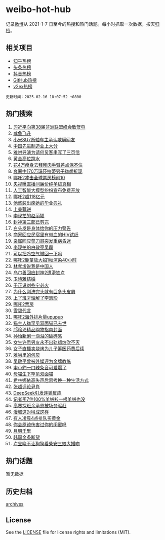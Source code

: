 # weibo-hot-hub

记录[微博](https://www.weibo.com)从 2021-1-7 日至今的热搜和热门话题。每小时抓取一次数据，按天[归档](archives)。

## 相关项目

- [知乎热榜](https://github.com/lonnyzhang423/zhihu-hot-hub)
- [头条热榜](https://github.com/lonnyzhang423/toutiao-hot-hub)
- [抖音热榜](https://github.com/lonnyzhang423/douyin-hot-hub)
- [GitHub热榜](https://github.com/lonnyzhang423/github-hot-hub)
- [v2ex热榜](https://github.com/lonnyzhang423/v2ex-hot-hub)


`更新时间：2025-02-16 18:07:52 +0800`

## 热门搜索

1. [习近平向第38届非洲联盟峰会致贺电](https://m.weibo.cn/search?containerid=100103type%3D1%26t%3D10%26q%3D%23%E4%B9%A0%E8%BF%91%E5%B9%B3%E5%90%91%E7%AC%AC38%E5%B1%8A%E9%9D%9E%E6%B4%B2%E8%81%94%E7%9B%9F%E5%B3%B0%E4%BC%9A%E8%87%B4%E8%B4%BA%E7%94%B5%23&stream_entry_id=51&isnewpage=1&extparam=seat%3D1%26cate%3D10103%26pos%3D0%26filter_type%3Drealtimehot%26stream_entry_id%3D51%26c_type%3D51%26q%3D%2523%25E4%25B9%25A0%25E8%25BF%2591%25E5%25B9%25B3%25E5%2590%2591%25E7%25AC%25AC38%25E5%25B1%258A%25E9%259D%259E%25E6%25B4%25B2%25E8%2581%2594%25E7%259B%259F%25E5%25B3%25B0%25E4%25BC%259A%25E8%2587%25B4%25E8%25B4%25BA%25E7%2594%25B5%2523%26dgr%3D0%26display_time%3D1739700471%26pre_seqid%3D1739700471269083722149)
1. [咸鱼飞升](https://m.weibo.cn/search?containerid=100103type%3D1%26t%3D10%26q%3D%E5%92%B8%E9%B1%BC%E9%A3%9E%E5%8D%87&stream_entry_id=31&isnewpage=1&extparam=seat%3D1%26lcate%3D5001%26band_rank%3D1%26filter_type%3Drealtimehot%26c_type%3D31%26dgr%3D0%26cate%3D5001%26flag%3D2%26stream_entry_id%3D31%26q%3D%25E5%2592%25B8%25E9%25B1%25BC%25E9%25A3%259E%25E5%258D%2587%26pos%3D0%26realpos%3D1%26display_time%3D1739700471%26pre_seqid%3D1739700471269083722149)
1. [小米SU7断轴车主承认欺瞒网友](https://m.weibo.cn/search?containerid=100103type%3D1%26t%3D10%26q%3D%23%E5%B0%8F%E7%B1%B3SU7%E6%96%AD%E8%BD%B4%E8%BD%A6%E4%B8%BB%E6%89%BF%E8%AE%A4%E6%AC%BA%E7%9E%92%E7%BD%91%E5%8F%8B%23&stream_entry_id=31&isnewpage=1&extparam=seat%3D1%26lcate%3D5001%26band_rank%3D2%26filter_type%3Drealtimehot%26c_type%3D31%26dgr%3D0%26cate%3D5001%26flag%3D1%26stream_entry_id%3D31%26q%3D%2523%25E5%25B0%258F%25E7%25B1%25B3SU7%25E6%2596%25AD%25E8%25BD%25B4%25E8%25BD%25A6%25E4%25B8%25BB%25E6%2589%25BF%25E8%25AE%25A4%25E6%25AC%25BA%25E7%259E%2592%25E7%25BD%2591%25E5%258F%258B%2523%26pos%3D1%26realpos%3D2%26display_time%3D1739700471%26pre_seqid%3D1739700471269083722149)
1. [中国先进制造业上大分](https://m.weibo.cn/search?containerid=100103type%3D1%26t%3D10%26q%3D%23%E4%B8%AD%E5%9B%BD%E5%85%88%E8%BF%9B%E5%88%B6%E9%80%A0%E4%B8%9A%E4%B8%8A%E5%A4%A7%E5%88%86%23&stream_entry_id=31&isnewpage=1&extparam=seat%3D1%26lcate%3D5001%26band_rank%3D3%26filter_type%3Drealtimehot%26c_type%3D31%26dgr%3D0%26cate%3D5001%26flag%3D0%26stream_entry_id%3D31%26q%3D%2523%25E4%25B8%25AD%25E5%259B%25BD%25E5%2585%2588%25E8%25BF%259B%25E5%2588%25B6%25E9%2580%25A0%25E4%25B8%259A%25E4%25B8%258A%25E5%25A4%25A7%25E5%2588%2586%2523%26pos%3D2%26realpos%3D3%26display_time%3D1739700471%26pre_seqid%3D1739700471269083722149)
1. [难哄导演为请何炅客串写了三页信](https://m.weibo.cn/search?containerid=100103type%3D1%26t%3D10%26q%3D%23%E9%9A%BE%E5%93%84%E5%AF%BC%E6%BC%94%E4%B8%BA%E8%AF%B7%E4%BD%95%E7%82%85%E5%AE%A2%E4%B8%B2%E5%86%99%E4%BA%86%E4%B8%89%E9%A1%B5%E4%BF%A1%23&stream_entry_id=31&isnewpage=1&extparam=seat%3D1%26lcate%3D5001%26band_rank%3D4%26filter_type%3Drealtimehot%26c_type%3D31%26dgr%3D0%26cate%3D5001%26flag%3D1%26stream_entry_id%3D31%26q%3D%2523%25E9%259A%25BE%25E5%2593%2584%25E5%25AF%25BC%25E6%25BC%2594%25E4%25B8%25BA%25E8%25AF%25B7%25E4%25BD%2595%25E7%2582%2585%25E5%25AE%25A2%25E4%25B8%25B2%25E5%2586%2599%25E4%25BA%2586%25E4%25B8%2589%25E9%25A1%25B5%25E4%25BF%25A1%2523%26pos%3D3%26realpos%3D4%26display_time%3D1739700471%26pre_seqid%3D1739700471269083722149)
1. [黄金高位跳水](https://m.weibo.cn/search?containerid=100103type%3D1%26t%3D10%26q%3D%23%E9%BB%84%E9%87%91%E9%AB%98%E4%BD%8D%E8%B7%B3%E6%B0%B4%23&stream_entry_id=31&isnewpage=1&extparam=seat%3D1%26lcate%3D5001%26band_rank%3D5%26filter_type%3Drealtimehot%26c_type%3D31%26dgr%3D0%26cate%3D5001%26flag%3D1%26stream_entry_id%3D31%26q%3D%2523%25E9%25BB%2584%25E9%2587%2591%25E9%25AB%2598%25E4%25BD%258D%25E8%25B7%25B3%25E6%25B0%25B4%2523%26pos%3D4%26realpos%3D5%26display_time%3D1739700471%26pre_seqid%3D1739700471269083722149)
1. [花4万瘦身去拜拜肉手臂差点保不住](https://m.weibo.cn/search?containerid=100103type%3D1%26t%3D10%26q%3D%23%E8%8A%B14%E4%B8%87%E7%98%A6%E8%BA%AB%E5%8E%BB%E6%8B%9C%E6%8B%9C%E8%82%89%E6%89%8B%E8%87%82%E5%B7%AE%E7%82%B9%E4%BF%9D%E4%B8%8D%E4%BD%8F%23&stream_entry_id=31&isnewpage=1&extparam=seat%3D1%26lcate%3D5001%26band_rank%3D6%26filter_type%3Drealtimehot%26c_type%3D31%26dgr%3D0%26cate%3D5001%26flag%3D1%26stream_entry_id%3D31%26q%3D%2523%25E8%258A%25B14%25E4%25B8%2587%25E7%2598%25A6%25E8%25BA%25AB%25E5%258E%25BB%25E6%258B%259C%25E6%258B%259C%25E8%2582%2589%25E6%2589%258B%25E8%2587%2582%25E5%25B7%25AE%25E7%2582%25B9%25E4%25BF%259D%25E4%25B8%258D%25E4%25BD%258F%2523%26pos%3D5%26realpos%3D6%26display_time%3D1739700471%26pre_seqid%3D1739700471269083722149)
1. [套圈中170万玛莎拉蒂男子称想折现](https://m.weibo.cn/search?containerid=100103type%3D1%26t%3D10%26q%3D%23%E5%A5%97%E5%9C%88%E4%B8%AD170%E4%B8%87%E7%8E%9B%E8%8E%8E%E6%8B%89%E8%92%82%E7%94%B7%E5%AD%90%E7%A7%B0%E6%83%B3%E6%8A%98%E7%8E%B0%23&stream_entry_id=31&isnewpage=1&extparam=seat%3D1%26lcate%3D5001%26band_rank%3D7%26filter_type%3Drealtimehot%26c_type%3D31%26dgr%3D0%26cate%3D5001%26flag%3D2%26stream_entry_id%3D31%26q%3D%2523%25E5%25A5%2597%25E5%259C%2588%25E4%25B8%25AD170%25E4%25B8%2587%25E7%258E%259B%25E8%258E%258E%25E6%258B%2589%25E8%2592%2582%25E7%2594%25B7%25E5%25AD%2590%25E7%25A7%25B0%25E6%2583%25B3%25E6%258A%2598%25E7%258E%25B0%2523%26pos%3D6%26realpos%3D7%26display_time%3D1739700471%26pre_seqid%3D1739700471269083722149)
1. [哪吒2冲击全球票房榜前10](https://m.weibo.cn/search?containerid=100103type%3D1%26t%3D10%26q%3D%23%E5%93%AA%E5%90%922%E5%86%B2%E5%87%BB%E5%85%A8%E7%90%83%E7%A5%A8%E6%88%BF%E6%A6%9C%E5%89%8D10%23&stream_entry_id=31&isnewpage=1&extparam=seat%3D1%26lcate%3D5001%26band_rank%3D8%26filter_type%3Drealtimehot%26c_type%3D31%26dgr%3D0%26cate%3D5001%26flag%3D1%26stream_entry_id%3D31%26q%3D%2523%25E5%2593%25AA%25E5%2590%25922%25E5%2586%25B2%25E5%2587%25BB%25E5%2585%25A8%25E7%2590%2583%25E7%25A5%25A8%25E6%2588%25BF%25E6%25A6%259C%25E5%2589%258D10%2523%26pos%3D7%26realpos%3D8%26display_time%3D1739700471%26pre_seqid%3D1739700471269083722149)
1. [央视曝直播间廉价纯羊绒真相](https://m.weibo.cn/search?containerid=100103type%3D1%26t%3D10%26q%3D%23%E5%A4%AE%E8%A7%86%E6%9B%9D%E7%9B%B4%E6%92%AD%E9%97%B4%E5%BB%89%E4%BB%B7%E7%BA%AF%E7%BE%8A%E7%BB%92%E7%9C%9F%E7%9B%B8%23&stream_entry_id=31&isnewpage=1&extparam=seat%3D1%26lcate%3D5001%26band_rank%3D9%26filter_type%3Drealtimehot%26c_type%3D31%26dgr%3D0%26cate%3D5001%26flag%3D0%26stream_entry_id%3D31%26q%3D%2523%25E5%25A4%25AE%25E8%25A7%2586%25E6%259B%259D%25E7%259B%25B4%25E6%2592%25AD%25E9%2597%25B4%25E5%25BB%2589%25E4%25BB%25B7%25E7%25BA%25AF%25E7%25BE%258A%25E7%25BB%2592%25E7%259C%259F%25E7%259B%25B8%2523%26pos%3D8%26realpos%3D9%26display_time%3D1739700471%26pre_seqid%3D1739700471269083722149)
1. [人工智能大模型纷纷宣布免费开放](https://m.weibo.cn/search?containerid=100103type%3D1%26t%3D10%26q%3D%23%E4%BA%BA%E5%B7%A5%E6%99%BA%E8%83%BD%E5%A4%A7%E6%A8%A1%E5%9E%8B%E7%BA%B7%E7%BA%B7%E5%AE%A3%E5%B8%83%E5%85%8D%E8%B4%B9%E5%BC%80%E6%94%BE%23&stream_entry_id=31&isnewpage=1&extparam=seat%3D1%26lcate%3D5001%26band_rank%3D10%26filter_type%3Drealtimehot%26c_type%3D31%26dgr%3D0%26cate%3D5001%26flag%3D0%26stream_entry_id%3D31%26q%3D%2523%25E4%25BA%25BA%25E5%25B7%25A5%25E6%2599%25BA%25E8%2583%25BD%25E5%25A4%25A7%25E6%25A8%25A1%25E5%259E%258B%25E7%25BA%25B7%25E7%25BA%25B7%25E5%25AE%25A3%25E5%25B8%2583%25E5%2585%258D%25E8%25B4%25B9%25E5%25BC%2580%25E6%2594%25BE%2523%26pos%3D9%26realpos%3D10%26display_time%3D1739700471%26pre_seqid%3D1739700471269083722149)
1. [哪吒2超118亿元](https://m.weibo.cn/search?containerid=100103type%3D1%26t%3D10%26q%3D%23%E5%93%AA%E5%90%922%E8%B6%85118%E4%BA%BF%E5%85%83%23&stream_entry_id=31&isnewpage=1&extparam=seat%3D1%26lcate%3D5001%26band_rank%3D11%26filter_type%3Drealtimehot%26c_type%3D31%26dgr%3D0%26cate%3D5001%26flag%3D1%26stream_entry_id%3D31%26q%3D%2523%25E5%2593%25AA%25E5%2590%25922%25E8%25B6%2585118%25E4%25BA%25BF%25E5%2585%2583%2523%26pos%3D10%26realpos%3D11%26display_time%3D1739700471%26pre_seqid%3D1739700471269083722149)
1. [他盛装出席她的毕业典礼](https://m.weibo.cn/search?containerid=100103type%3D1%26t%3D10%26q%3D%E4%BB%96%E7%9B%9B%E8%A3%85%E5%87%BA%E5%B8%AD%E5%A5%B9%E7%9A%84%E6%AF%95%E4%B8%9A%E5%85%B8%E7%A4%BC&stream_entry_id=31&isnewpage=1&extparam=seat%3D1%26lcate%3D5001%26band_rank%3D12%26filter_type%3Drealtimehot%26c_type%3D31%26dgr%3D0%26cate%3D5001%26flag%3D2%26stream_entry_id%3D31%26q%3D%25E4%25BB%2596%25E7%259B%259B%25E8%25A3%2585%25E5%2587%25BA%25E5%25B8%25AD%25E5%25A5%25B9%25E7%259A%2584%25E6%25AF%2595%25E4%25B8%259A%25E5%2585%25B8%25E7%25A4%25BC%26pos%3D11%26realpos%3D12%26display_time%3D1739700471%26pre_seqid%3D1739700471269083722149)
1. [上美藕饼](https://m.weibo.cn/search?containerid=100103type%3D1%26t%3D10%26q%3D%E4%B8%8A%E7%BE%8E%E8%97%95%E9%A5%BC&stream_entry_id=31&isnewpage=1&extparam=seat%3D1%26lcate%3D5001%26band_rank%3D13%26filter_type%3Drealtimehot%26c_type%3D31%26dgr%3D0%26cate%3D5001%26flag%3D1%26stream_entry_id%3D31%26q%3D%25E4%25B8%258A%25E7%25BE%258E%25E8%2597%2595%25E9%25A5%25BC%26pos%3D12%26realpos%3D13%26display_time%3D1739700471%26pre_seqid%3D1739700471269083722149)
1. [李现拍的赵丽颖](https://m.weibo.cn/search?containerid=100103type%3D1%26t%3D10%26q%3D%23%E6%9D%8E%E7%8E%B0%E6%8B%8D%E7%9A%84%E8%B5%B5%E4%B8%BD%E9%A2%96%23&stream_entry_id=31&isnewpage=1&extparam=seat%3D1%26lcate%3D5001%26band_rank%3D14%26filter_type%3Drealtimehot%26c_type%3D31%26dgr%3D0%26cate%3D5001%26flag%3D2%26stream_entry_id%3D31%26q%3D%2523%25E6%259D%258E%25E7%258E%25B0%25E6%258B%258D%25E7%259A%2584%25E8%25B5%25B5%25E4%25B8%25BD%25E9%25A2%2596%2523%26pos%3D13%26realpos%3D14%26display_time%3D1739700471%26pre_seqid%3D1739700471269083722149)
1. [封神第三部已剪完](https://m.weibo.cn/search?containerid=100103type%3D1%26t%3D10%26q%3D%23%E5%B0%81%E7%A5%9E%E7%AC%AC%E4%B8%89%E9%83%A8%E5%B7%B2%E5%89%AA%E5%AE%8C%23&stream_entry_id=31&isnewpage=1&extparam=seat%3D1%26lcate%3D5001%26band_rank%3D15%26filter_type%3Drealtimehot%26c_type%3D31%26dgr%3D0%26cate%3D5001%26flag%3D1%26stream_entry_id%3D31%26q%3D%2523%25E5%25B0%2581%25E7%25A5%259E%25E7%25AC%25AC%25E4%25B8%2589%25E9%2583%25A8%25E5%25B7%25B2%25E5%2589%25AA%25E5%25AE%258C%2523%26pos%3D14%26realpos%3D15%26display_time%3D1739700471%26pre_seqid%3D1739700471269083722149)
1. [白头发是身体给你的压力警告](https://m.weibo.cn/search?containerid=100103type%3D1%26t%3D10%26q%3D%23%E7%99%BD%E5%A4%B4%E5%8F%91%E6%98%AF%E8%BA%AB%E4%BD%93%E7%BB%99%E4%BD%A0%E7%9A%84%E5%8E%8B%E5%8A%9B%E8%AD%A6%E5%91%8A%23&stream_entry_id=31&isnewpage=1&extparam=seat%3D1%26lcate%3D5001%26band_rank%3D16%26filter_type%3Drealtimehot%26c_type%3D31%26dgr%3D0%26cate%3D5001%26flag%3D0%26stream_entry_id%3D31%26q%3D%2523%25E7%2599%25BD%25E5%25A4%25B4%25E5%258F%2591%25E6%2598%25AF%25E8%25BA%25AB%25E4%25BD%2593%25E7%25BB%2599%25E4%25BD%25A0%25E7%259A%2584%25E5%258E%258B%25E5%258A%259B%25E8%25AD%25A6%25E5%2591%258A%2523%26pos%3D15%26realpos%3D16%26display_time%3D1739700471%26pre_seqid%3D1739700471269083722149)
1. [商家回应民宿里有带血的HIV试纸](https://m.weibo.cn/search?containerid=100103type%3D1%26t%3D10%26q%3D%23%E5%95%86%E5%AE%B6%E5%9B%9E%E5%BA%94%E6%B0%91%E5%AE%BF%E9%87%8C%E6%9C%89%E5%B8%A6%E8%A1%80%E7%9A%84HIV%E8%AF%95%E7%BA%B8%23&stream_entry_id=31&isnewpage=1&extparam=seat%3D1%26lcate%3D5001%26band_rank%3D17%26filter_type%3Drealtimehot%26c_type%3D31%26dgr%3D0%26cate%3D5001%26flag%3D0%26stream_entry_id%3D31%26q%3D%2523%25E5%2595%2586%25E5%25AE%25B6%25E5%259B%259E%25E5%25BA%2594%25E6%25B0%2591%25E5%25AE%25BF%25E9%2587%258C%25E6%259C%2589%25E5%25B8%25A6%25E8%25A1%2580%25E7%259A%2584HIV%25E8%25AF%2595%25E7%25BA%25B8%2523%26pos%3D16%26realpos%3D17%26display_time%3D1739700471%26pre_seqid%3D1739700471269083722149)
1. [亲属回应菜刀哥突发重病昏迷](https://m.weibo.cn/search?containerid=100103type%3D1%26t%3D10%26q%3D%23%E4%BA%B2%E5%B1%9E%E5%9B%9E%E5%BA%94%E8%8F%9C%E5%88%80%E5%93%A5%E7%AA%81%E5%8F%91%E9%87%8D%E7%97%85%E6%98%8F%E8%BF%B7%23&stream_entry_id=31&isnewpage=1&extparam=seat%3D1%26lcate%3D5001%26band_rank%3D18%26filter_type%3Drealtimehot%26c_type%3D31%26dgr%3D0%26cate%3D5001%26flag%3D0%26stream_entry_id%3D31%26q%3D%2523%25E4%25BA%25B2%25E5%25B1%259E%25E5%259B%259E%25E5%25BA%2594%25E8%258F%259C%25E5%2588%2580%25E5%2593%25A5%25E7%25AA%2581%25E5%258F%2591%25E9%2587%258D%25E7%2597%2585%25E6%2598%258F%25E8%25BF%25B7%2523%26pos%3D17%26realpos%3D18%26display_time%3D1739700471%26pre_seqid%3D1739700471269083722149)
1. [李现拍的白敬亭吴磊](https://m.weibo.cn/search?containerid=100103type%3D1%26t%3D10%26q%3D%23%E6%9D%8E%E7%8E%B0%E6%8B%8D%E7%9A%84%E7%99%BD%E6%95%AC%E4%BA%AD%E5%90%B4%E7%A3%8A%23&stream_entry_id=31&isnewpage=1&extparam=seat%3D1%26lcate%3D5001%26band_rank%3D19%26filter_type%3Drealtimehot%26c_type%3D31%26dgr%3D0%26cate%3D5001%26flag%3D1%26stream_entry_id%3D31%26q%3D%2523%25E6%259D%258E%25E7%258E%25B0%25E6%258B%258D%25E7%259A%2584%25E7%2599%25BD%25E6%2595%25AC%25E4%25BA%25AD%25E5%2590%25B4%25E7%25A3%258A%2523%26pos%3D18%26realpos%3D19%26display_time%3D1739700471%26pre_seqid%3D1739700471269083722149)
1. [可以把冷空气撤回一下吗](https://m.weibo.cn/search?containerid=100103type%3D1%26t%3D10%26q%3D%23%E5%8F%AF%E4%BB%A5%E6%8A%8A%E5%86%B7%E7%A9%BA%E6%B0%94%E6%92%A4%E5%9B%9E%E4%B8%80%E4%B8%8B%E5%90%97%23&stream_entry_id=31&isnewpage=1&extparam=seat%3D1%26lcate%3D5001%26band_rank%3D20%26filter_type%3Drealtimehot%26c_type%3D31%26dgr%3D0%26cate%3D5001%26flag%3D0%26stream_entry_id%3D31%26q%3D%2523%25E5%258F%25AF%25E4%25BB%25A5%25E6%258A%258A%25E5%2586%25B7%25E7%25A9%25BA%25E6%25B0%2594%25E6%2592%25A4%25E5%259B%259E%25E4%25B8%2580%25E4%25B8%258B%25E5%2590%2597%2523%26pos%3D19%26realpos%3D20%26display_time%3D1739700471%26pre_seqid%3D1739700471269083722149)
1. [哪吒2鹿童放大招1帧渲染40小时](https://m.weibo.cn/search?containerid=100103type%3D1%26t%3D10%26q%3D%23%E5%93%AA%E5%90%922%E9%B9%BF%E7%AB%A5%E6%94%BE%E5%A4%A7%E6%8B%9B1%E5%B8%A7%E6%B8%B2%E6%9F%9340%E5%B0%8F%E6%97%B6%23&stream_entry_id=31&isnewpage=1&extparam=seat%3D1%26lcate%3D5001%26band_rank%3D21%26filter_type%3Drealtimehot%26c_type%3D31%26dgr%3D0%26cate%3D5001%26flag%3D0%26stream_entry_id%3D31%26q%3D%2523%25E5%2593%25AA%25E5%2590%25922%25E9%25B9%25BF%25E7%25AB%25A5%25E6%2594%25BE%25E5%25A4%25A7%25E6%258B%259B1%25E5%25B8%25A7%25E6%25B8%25B2%25E6%259F%259340%25E5%25B0%258F%25E6%2597%25B6%2523%26pos%3D20%26realpos%3D21%26display_time%3D1739700471%26pre_seqid%3D1739700471269083722149)
1. [林孝埈说我是中国人](https://m.weibo.cn/search?containerid=100103type%3D1%26t%3D10%26q%3D%23%E6%9E%97%E5%AD%9D%E5%9F%88%E8%AF%B4%E6%88%91%E6%98%AF%E4%B8%AD%E5%9B%BD%E4%BA%BA%23&stream_entry_id=31&isnewpage=1&extparam=seat%3D1%26lcate%3D5001%26band_rank%3D22%26filter_type%3Drealtimehot%26c_type%3D31%26dgr%3D0%26cate%3D5001%26flag%3D0%26stream_entry_id%3D31%26q%3D%2523%25E6%259E%2597%25E5%25AD%259D%25E5%259F%2588%25E8%25AF%25B4%25E6%2588%2591%25E6%2598%25AF%25E4%25B8%25AD%25E5%259B%25BD%25E4%25BA%25BA%2523%26pos%3D21%26realpos%3D22%26display_time%3D1739700471%26pre_seqid%3D1739700471269083722149)
1. [乌尔善回应封神2遭滑铁卢](https://m.weibo.cn/search?containerid=100103type%3D1%26t%3D10%26q%3D%23%E4%B9%8C%E5%B0%94%E5%96%84%E5%9B%9E%E5%BA%94%E5%B0%81%E7%A5%9E2%E9%81%AD%E6%BB%91%E9%93%81%E5%8D%A2%23&stream_entry_id=31&isnewpage=1&extparam=seat%3D1%26lcate%3D5001%26band_rank%3D23%26filter_type%3Drealtimehot%26c_type%3D31%26dgr%3D0%26cate%3D5001%26flag%3D1%26stream_entry_id%3D31%26q%3D%2523%25E4%25B9%258C%25E5%25B0%2594%25E5%2596%2584%25E5%259B%259E%25E5%25BA%2594%25E5%25B0%2581%25E7%25A5%259E2%25E9%2581%25AD%25E6%25BB%2591%25E9%2593%2581%25E5%258D%25A2%2523%26pos%3D22%26realpos%3D23%26display_time%3D1739700471%26pre_seqid%3D1739700471269083722149)
1. [卫诗雅结婚](https://m.weibo.cn/search?containerid=100103type%3D1%26t%3D10%26q%3D%23%E5%8D%AB%E8%AF%97%E9%9B%85%E7%BB%93%E5%A9%9A%23&stream_entry_id=31&isnewpage=1&extparam=seat%3D1%26lcate%3D5001%26band_rank%3D24%26filter_type%3Drealtimehot%26c_type%3D31%26dgr%3D0%26cate%3D5001%26flag%3D1%26stream_entry_id%3D31%26q%3D%2523%25E5%258D%25AB%25E8%25AF%2597%25E9%259B%2585%25E7%25BB%2593%25E5%25A9%259A%2523%26pos%3D23%26realpos%3D24%26display_time%3D1739700471%26pre_seqid%3D1739700471269083722149)
1. [于正说刘些宁必火](https://m.weibo.cn/search?containerid=100103type%3D1%26t%3D10%26q%3D%23%E4%BA%8E%E6%AD%A3%E8%AF%B4%E5%88%98%E4%BA%9B%E5%AE%81%E5%BF%85%E7%81%AB%23&stream_entry_id=31&isnewpage=1&extparam=seat%3D1%26lcate%3D5001%26band_rank%3D25%26filter_type%3Drealtimehot%26c_type%3D31%26dgr%3D0%26cate%3D5001%26flag%3D1%26stream_entry_id%3D31%26q%3D%2523%25E4%25BA%258E%25E6%25AD%25A3%25E8%25AF%25B4%25E5%2588%2598%25E4%25BA%259B%25E5%25AE%2581%25E5%25BF%2585%25E7%2581%25AB%2523%26pos%3D24%26realpos%3D25%26display_time%3D1739700471%26pre_seqid%3D1739700471269083722149)
1. [为什么刚洗完头就有巨多头皮屑](https://m.weibo.cn/search?containerid=100103type%3D1%26t%3D10%26q%3D%23%E4%B8%BA%E4%BB%80%E4%B9%88%E5%88%9A%E6%B4%97%E5%AE%8C%E5%A4%B4%E5%B0%B1%E6%9C%89%E5%B7%A8%E5%A4%9A%E5%A4%B4%E7%9A%AE%E5%B1%91%23&stream_entry_id=31&isnewpage=1&extparam=seat%3D1%26lcate%3D5001%26band_rank%3D26%26filter_type%3Drealtimehot%26c_type%3D31%26dgr%3D0%26cate%3D5001%26flag%3D0%26stream_entry_id%3D31%26q%3D%2523%25E4%25B8%25BA%25E4%25BB%2580%25E4%25B9%2588%25E5%2588%259A%25E6%25B4%2597%25E5%25AE%258C%25E5%25A4%25B4%25E5%25B0%25B1%25E6%259C%2589%25E5%25B7%25A8%25E5%25A4%259A%25E5%25A4%25B4%25E7%259A%25AE%25E5%25B1%2591%2523%26pos%3D25%26realpos%3D26%26display_time%3D1739700471%26pre_seqid%3D1739700471269083722149)
1. [上了班才理解了李慧珍](https://m.weibo.cn/search?containerid=100103type%3D1%26t%3D10%26q%3D%E4%B8%8A%E4%BA%86%E7%8F%AD%E6%89%8D%E7%90%86%E8%A7%A3%E4%BA%86%E6%9D%8E%E6%85%A7%E7%8F%8D&stream_entry_id=31&isnewpage=1&extparam=seat%3D1%26lcate%3D5001%26band_rank%3D27%26filter_type%3Drealtimehot%26c_type%3D31%26dgr%3D0%26cate%3D5001%26flag%3D1%26stream_entry_id%3D31%26q%3D%25E4%25B8%258A%25E4%25BA%2586%25E7%258F%25AD%25E6%2589%258D%25E7%2590%2586%25E8%25A7%25A3%25E4%25BA%2586%25E6%259D%258E%25E6%2585%25A7%25E7%258F%258D%26pos%3D26%26realpos%3D27%26display_time%3D1739700471%26pre_seqid%3D1739700471269083722149)
1. [哪吒2票房](https://m.weibo.cn/search?containerid=100103type%3D1%26t%3D10%26q%3D%E5%93%AA%E5%90%922%E7%A5%A8%E6%88%BF&stream_entry_id=31&isnewpage=1&extparam=seat%3D1%26lcate%3D5001%26band_rank%3D28%26filter_type%3Drealtimehot%26c_type%3D31%26dgr%3D0%26cate%3D5001%26flag%3D0%26stream_entry_id%3D31%26q%3D%25E5%2593%25AA%25E5%2590%25922%25E7%25A5%25A8%25E6%2588%25BF%26pos%3D27%26realpos%3D28%26display_time%3D1739700471%26pre_seqid%3D1739700471269083722149)
1. [雪碧代言](https://m.weibo.cn/search?containerid=100103type%3D1%26t%3D10%26q%3D%E9%9B%AA%E7%A2%A7%E4%BB%A3%E8%A8%80&stream_entry_id=31&isnewpage=1&extparam=seat%3D1%26lcate%3D5001%26band_rank%3D29%26filter_type%3Drealtimehot%26c_type%3D31%26dgr%3D0%26cate%3D5001%26flag%3D0%26stream_entry_id%3D31%26q%3D%25E9%259B%25AA%25E7%25A2%25A7%25E4%25BB%25A3%25E8%25A8%2580%26pos%3D28%26realpos%3D29%26display_time%3D1739700471%26pre_seqid%3D1739700471269083722149)
1. [哪吒2海外排片量upupup](https://m.weibo.cn/search?containerid=100103type%3D1%26t%3D10%26q%3D%23%E5%93%AA%E5%90%922%E6%B5%B7%E5%A4%96%E6%8E%92%E7%89%87%E9%87%8Fupupup%23&stream_entry_id=31&isnewpage=1&extparam=seat%3D1%26lcate%3D5001%26band_rank%3D30%26filter_type%3Drealtimehot%26c_type%3D31%26dgr%3D0%26cate%3D5001%26flag%3D0%26stream_entry_id%3D31%26q%3D%2523%25E5%2593%25AA%25E5%2590%25922%25E6%25B5%25B7%25E5%25A4%2596%25E6%258E%2592%25E7%2589%2587%25E9%2587%258Fupupup%2523%26pos%3D29%26realpos%3D30%26display_time%3D1739700471%26pre_seqid%3D1739700471269083722149)
1. [猫主人称罕见双面猫已去世](https://m.weibo.cn/search?containerid=100103type%3D1%26t%3D10%26q%3D%23%E7%8C%AB%E4%B8%BB%E4%BA%BA%E7%A7%B0%E7%BD%95%E8%A7%81%E5%8F%8C%E9%9D%A2%E7%8C%AB%E5%B7%B2%E5%8E%BB%E4%B8%96%23&stream_entry_id=31&isnewpage=1&extparam=seat%3D1%26lcate%3D5001%26band_rank%3D31%26filter_type%3Drealtimehot%26c_type%3D31%26dgr%3D0%26cate%3D5001%26flag%3D0%26stream_entry_id%3D31%26q%3D%2523%25E7%258C%25AB%25E4%25B8%25BB%25E4%25BA%25BA%25E7%25A7%25B0%25E7%25BD%2595%25E8%25A7%2581%25E5%258F%258C%25E9%259D%25A2%25E7%258C%25AB%25E5%25B7%25B2%25E5%258E%25BB%25E4%25B8%2596%2523%26pos%3D30%26realpos%3D31%26display_time%3D1739700471%26pre_seqid%3D1739700471269083722149)
1. [邝玲玲精品购物指南封面](https://m.weibo.cn/search?containerid=100103type%3D1%26t%3D10%26q%3D%23%E9%82%9D%E7%8E%B2%E7%8E%B2%E7%B2%BE%E5%93%81%E8%B4%AD%E7%89%A9%E6%8C%87%E5%8D%97%E5%B0%81%E9%9D%A2%23&stream_entry_id=31&isnewpage=1&extparam=seat%3D1%26lcate%3D5001%26band_rank%3D32%26filter_type%3Drealtimehot%26c_type%3D31%26dgr%3D0%26cate%3D5001%26flag%3D1%26stream_entry_id%3D31%26q%3D%2523%25E9%2582%259D%25E7%258E%25B2%25E7%258E%25B2%25E7%25B2%25BE%25E5%2593%2581%25E8%25B4%25AD%25E7%2589%25A9%25E6%258C%2587%25E5%258D%2597%25E5%25B0%2581%25E9%259D%25A2%2523%26pos%3D31%26realpos%3D32%26display_time%3D1739700471%26pre_seqid%3D1739700471269083722149)
1. [孙怡新剧一滴泪的破碎感](https://m.weibo.cn/search?containerid=100103type%3D1%26t%3D10%26q%3D%E5%AD%99%E6%80%A1%E6%96%B0%E5%89%A7%E4%B8%80%E6%BB%B4%E6%B3%AA%E7%9A%84%E7%A0%B4%E7%A2%8E%E6%84%9F&stream_entry_id=31&isnewpage=1&extparam=seat%3D1%26lcate%3D5001%26band_rank%3D33%26filter_type%3Drealtimehot%26c_type%3D31%26dgr%3D0%26cate%3D5001%26flag%3D1%26stream_entry_id%3D31%26q%3D%25E5%25AD%2599%25E6%2580%25A1%25E6%2596%25B0%25E5%2589%25A7%25E4%25B8%2580%25E6%25BB%25B4%25E6%25B3%25AA%25E7%259A%2584%25E7%25A0%25B4%25E7%25A2%258E%25E6%2584%259F%26pos%3D32%26realpos%3D33%26display_time%3D1739700471%26pre_seqid%3D1739700471269083722149)
1. [女生许愿男友永不出轨蜡烛吹不灭](https://m.weibo.cn/search?containerid=100103type%3D1%26t%3D10%26q%3D%23%E5%A5%B3%E7%94%9F%E8%AE%B8%E6%84%BF%E7%94%B7%E5%8F%8B%E6%B0%B8%E4%B8%8D%E5%87%BA%E8%BD%A8%E8%9C%A1%E7%83%9B%E5%90%B9%E4%B8%8D%E7%81%AD%23&stream_entry_id=31&isnewpage=1&extparam=seat%3D1%26lcate%3D5001%26band_rank%3D34%26filter_type%3Drealtimehot%26c_type%3D31%26dgr%3D0%26cate%3D5001%26flag%3D1%26stream_entry_id%3D31%26q%3D%2523%25E5%25A5%25B3%25E7%2594%259F%25E8%25AE%25B8%25E6%2584%25BF%25E7%2594%25B7%25E5%258F%258B%25E6%25B0%25B8%25E4%25B8%258D%25E5%2587%25BA%25E8%25BD%25A8%25E8%259C%25A1%25E7%2583%259B%25E5%2590%25B9%25E4%25B8%258D%25E7%2581%25AD%2523%26pos%3D33%26realpos%3D34%26display_time%3D1739700471%26pre_seqid%3D1739700471269083722149)
1. [女子直播卖烧烤为儿子筹医药费后续](https://m.weibo.cn/search?containerid=100103type%3D1%26t%3D10%26q%3D%23%E5%A5%B3%E5%AD%90%E7%9B%B4%E6%92%AD%E5%8D%96%E7%83%A7%E7%83%A4%E4%B8%BA%E5%84%BF%E5%AD%90%E7%AD%B9%E5%8C%BB%E8%8D%AF%E8%B4%B9%E5%90%8E%E7%BB%AD%23&stream_entry_id=31&isnewpage=1&extparam=seat%3D1%26lcate%3D5001%26band_rank%3D35%26filter_type%3Drealtimehot%26c_type%3D31%26dgr%3D0%26cate%3D5001%26flag%3D1%26stream_entry_id%3D31%26q%3D%2523%25E5%25A5%25B3%25E5%25AD%2590%25E7%259B%25B4%25E6%2592%25AD%25E5%258D%2596%25E7%2583%25A7%25E7%2583%25A4%25E4%25B8%25BA%25E5%2584%25BF%25E5%25AD%2590%25E7%25AD%25B9%25E5%258C%25BB%25E8%258D%25AF%25E8%25B4%25B9%25E5%2590%258E%25E7%25BB%25AD%2523%26pos%3D34%26realpos%3D35%26display_time%3D1739700471%26pre_seqid%3D1739700471269083722149)
1. [难哄里的何炅](https://m.weibo.cn/search?containerid=100103type%3D1%26t%3D10%26q%3D%23%E9%9A%BE%E5%93%84%E9%87%8C%E7%9A%84%E4%BD%95%E7%82%85%23&stream_entry_id=31&isnewpage=1&extparam=seat%3D1%26lcate%3D5001%26band_rank%3D36%26filter_type%3Drealtimehot%26c_type%3D31%26dgr%3D0%26cate%3D5001%26flag%3D0%26stream_entry_id%3D31%26q%3D%2523%25E9%259A%25BE%25E5%2593%2584%25E9%2587%258C%25E7%259A%2584%25E4%25BD%2595%25E7%2582%2585%2523%26pos%3D35%26realpos%3D36%26display_time%3D1739700471%26pre_seqid%3D1739700471269083722149)
1. [吴敬平曾被外媒评为金牌教练](https://m.weibo.cn/search?containerid=100103type%3D1%26t%3D10%26q%3D%23%E5%90%B4%E6%95%AC%E5%B9%B3%E6%9B%BE%E8%A2%AB%E5%A4%96%E5%AA%92%E8%AF%84%E4%B8%BA%E9%87%91%E7%89%8C%E6%95%99%E7%BB%83%23&stream_entry_id=31&isnewpage=1&extparam=seat%3D1%26lcate%3D5001%26band_rank%3D37%26filter_type%3Drealtimehot%26c_type%3D31%26dgr%3D0%26cate%3D5001%26flag%3D0%26stream_entry_id%3D31%26q%3D%2523%25E5%2590%25B4%25E6%2595%25AC%25E5%25B9%25B3%25E6%259B%25BE%25E8%25A2%25AB%25E5%25A4%2596%25E5%25AA%2592%25E8%25AF%2584%25E4%25B8%25BA%25E9%2587%2591%25E7%2589%258C%25E6%2595%2599%25E7%25BB%2583%2523%26pos%3D36%26realpos%3D37%26display_time%3D1739700471%26pre_seqid%3D1739700471269083722149)
1. [申小豹一口辣条音可爱爆了](https://m.weibo.cn/search?containerid=100103type%3D1%26t%3D10%26q%3D%23%E7%94%B3%E5%B0%8F%E8%B1%B9%E4%B8%80%E5%8F%A3%E8%BE%A3%E6%9D%A1%E9%9F%B3%E5%8F%AF%E7%88%B1%E7%88%86%E4%BA%86%23&stream_entry_id=31&isnewpage=1&extparam=seat%3D1%26lcate%3D5001%26band_rank%3D38%26filter_type%3Drealtimehot%26c_type%3D31%26dgr%3D0%26cate%3D5001%26flag%3D0%26stream_entry_id%3D31%26q%3D%2523%25E7%2594%25B3%25E5%25B0%258F%25E8%25B1%25B9%25E4%25B8%2580%25E5%258F%25A3%25E8%25BE%25A3%25E6%259D%25A1%25E9%259F%25B3%25E5%258F%25AF%25E7%2588%25B1%25E7%2588%2586%25E4%25BA%2586%2523%26pos%3D37%26realpos%3D38%26display_time%3D1739700471%26pre_seqid%3D1739700471269083722149)
1. [母猫生下罕见双面猫](https://m.weibo.cn/search?containerid=100103type%3D1%26t%3D10%26q%3D%23%E6%AF%8D%E7%8C%AB%E7%94%9F%E4%B8%8B%E7%BD%95%E8%A7%81%E5%8F%8C%E9%9D%A2%E7%8C%AB%23&stream_entry_id=31&isnewpage=1&extparam=seat%3D1%26lcate%3D5001%26band_rank%3D39%26filter_type%3Drealtimehot%26c_type%3D31%26dgr%3D0%26cate%3D5001%26flag%3D0%26stream_entry_id%3D31%26q%3D%2523%25E6%25AF%258D%25E7%258C%25AB%25E7%2594%259F%25E4%25B8%258B%25E7%25BD%2595%25E8%25A7%2581%25E5%258F%258C%25E9%259D%25A2%25E7%258C%25AB%2523%26pos%3D38%26realpos%3D39%26display_time%3D1739700471%26pre_seqid%3D1739700471269083722149)
1. [希林娜依高失声后思考换一种生活方式](https://m.weibo.cn/search?containerid=100103type%3D1%26t%3D10%26q%3D%E5%B8%8C%E6%9E%97%E5%A8%9C%E4%BE%9D%E9%AB%98%E5%A4%B1%E5%A3%B0%E5%90%8E%E6%80%9D%E8%80%83%E6%8D%A2%E4%B8%80%E7%A7%8D%E7%94%9F%E6%B4%BB%E6%96%B9%E5%BC%8F&stream_entry_id=31&isnewpage=1&extparam=seat%3D1%26lcate%3D5001%26band_rank%3D40%26filter_type%3Drealtimehot%26c_type%3D31%26dgr%3D0%26cate%3D5001%26flag%3D0%26stream_entry_id%3D31%26q%3D%25E5%25B8%258C%25E6%259E%2597%25E5%25A8%259C%25E4%25BE%259D%25E9%25AB%2598%25E5%25A4%25B1%25E5%25A3%25B0%25E5%2590%258E%25E6%2580%259D%25E8%2580%2583%25E6%258D%25A2%25E4%25B8%2580%25E7%25A7%258D%25E7%2594%259F%25E6%25B4%25BB%25E6%2596%25B9%25E5%25BC%258F%26pos%3D39%26realpos%3D40%26display_time%3D1739700471%26pre_seqid%3D1739700471269083722149)
1. [张超评论尹肖](https://m.weibo.cn/search?containerid=100103type%3D1%26t%3D10%26q%3D%23%E5%BC%A0%E8%B6%85%E8%AF%84%E8%AE%BA%E5%B0%B9%E8%82%96%23&stream_entry_id=31&isnewpage=1&extparam=seat%3D1%26lcate%3D5001%26band_rank%3D41%26filter_type%3Drealtimehot%26c_type%3D31%26dgr%3D0%26cate%3D5001%26flag%3D0%26stream_entry_id%3D31%26q%3D%2523%25E5%25BC%25A0%25E8%25B6%2585%25E8%25AF%2584%25E8%25AE%25BA%25E5%25B0%25B9%25E8%2582%2596%2523%26pos%3D40%26realpos%3D41%26display_time%3D1739700471%26pre_seqid%3D1739700471269083722149)
1. [DeepSeek引发连锁反应](https://m.weibo.cn/search?containerid=100103type%3D1%26t%3D10%26q%3D%23DeepSeek%E5%BC%95%E5%8F%91%E8%BF%9E%E9%94%81%E5%8F%8D%E5%BA%94%23&stream_entry_id=31&isnewpage=1&extparam=seat%3D1%26lcate%3D5001%26band_rank%3D42%26filter_type%3Drealtimehot%26c_type%3D31%26dgr%3D0%26cate%3D5001%26flag%3D0%26stream_entry_id%3D31%26q%3D%2523DeepSeek%25E5%25BC%2595%25E5%258F%2591%25E8%25BF%259E%25E9%2594%2581%25E5%258F%258D%25E5%25BA%2594%2523%26pos%3D41%26realpos%3D42%26display_time%3D1739700471%26pre_seqid%3D1739700471269083722149)
1. [记者买7件100%羊绒衫一根羊绒也没](https://m.weibo.cn/search?containerid=100103type%3D1%26t%3D10%26q%3D%23%E8%AE%B0%E8%80%85%E4%B9%B07%E4%BB%B6100%25%E7%BE%8A%E7%BB%92%E8%A1%AB%E4%B8%80%E6%A0%B9%E7%BE%8A%E7%BB%92%E4%B9%9F%E6%B2%A1%23&stream_entry_id=31&isnewpage=1&extparam=seat%3D1%26lcate%3D5001%26band_rank%3D43%26filter_type%3Drealtimehot%26c_type%3D31%26dgr%3D0%26cate%3D5001%26flag%3D0%26stream_entry_id%3D31%26q%3D%2523%25E8%25AE%25B0%25E8%2580%2585%25E4%25B9%25B07%25E4%25BB%25B6100%2525%25E7%25BE%258A%25E7%25BB%2592%25E8%25A1%25AB%25E4%25B8%2580%25E6%25A0%25B9%25E7%25BE%258A%25E7%25BB%2592%25E4%25B9%259F%25E6%25B2%25A1%2523%26pos%3D42%26realpos%3D43%26display_time%3D1739700471%26pre_seqid%3D1739700471269083722149)
1. [高寒探班余承恩被场务驱赶](https://m.weibo.cn/search?containerid=100103type%3D1%26t%3D10%26q%3D%E9%AB%98%E5%AF%92%E6%8E%A2%E7%8F%AD%E4%BD%99%E6%89%BF%E6%81%A9%E8%A2%AB%E5%9C%BA%E5%8A%A1%E9%A9%B1%E8%B5%B6&stream_entry_id=31&isnewpage=1&extparam=seat%3D1%26lcate%3D5001%26band_rank%3D44%26filter_type%3Drealtimehot%26c_type%3D31%26dgr%3D0%26cate%3D5001%26flag%3D1%26stream_entry_id%3D31%26q%3D%25E9%25AB%2598%25E5%25AF%2592%25E6%258E%25A2%25E7%258F%25AD%25E4%25BD%2599%25E6%2589%25BF%25E6%2581%25A9%25E8%25A2%25AB%25E5%259C%25BA%25E5%258A%25A1%25E9%25A9%25B1%25E8%25B5%25B6%26pos%3D43%26realpos%3D44%26display_time%3D1739700471%26pre_seqid%3D1739700471269083722149)
1. [漫城这对啃成这样](https://m.weibo.cn/search?containerid=100103type%3D1%26t%3D10%26q%3D%E6%BC%AB%E5%9F%8E%E8%BF%99%E5%AF%B9%E5%95%83%E6%88%90%E8%BF%99%E6%A0%B7&stream_entry_id=31&isnewpage=1&extparam=seat%3D1%26lcate%3D5001%26band_rank%3D45%26filter_type%3Drealtimehot%26c_type%3D31%26dgr%3D0%26cate%3D5001%26flag%3D0%26stream_entry_id%3D31%26q%3D%25E6%25BC%25AB%25E5%259F%258E%25E8%25BF%2599%25E5%25AF%25B9%25E5%2595%2583%25E6%2588%2590%25E8%25BF%2599%25E6%25A0%25B7%26pos%3D44%26realpos%3D45%26display_time%3D1739700471%26pre_seqid%3D1739700471269083722149)
1. [有人凌晨4点排队买黄金](https://m.weibo.cn/search?containerid=100103type%3D1%26t%3D10%26q%3D%23%E6%9C%89%E4%BA%BA%E5%87%8C%E6%99%A84%E7%82%B9%E6%8E%92%E9%98%9F%E4%B9%B0%E9%BB%84%E9%87%91%23&stream_entry_id=31&isnewpage=1&extparam=seat%3D1%26lcate%3D5001%26band_rank%3D46%26filter_type%3Drealtimehot%26c_type%3D31%26dgr%3D0%26cate%3D5001%26flag%3D1%26stream_entry_id%3D31%26q%3D%2523%25E6%259C%2589%25E4%25BA%25BA%25E5%2587%258C%25E6%2599%25A84%25E7%2582%25B9%25E6%258E%2592%25E9%2598%259F%25E4%25B9%25B0%25E9%25BB%2584%25E9%2587%2591%2523%26pos%3D45%26realpos%3D46%26display_time%3D1739700471%26pre_seqid%3D1739700471269083722149)
1. [你会原谅伤害过你的闺蜜吗](https://m.weibo.cn/search?containerid=100103type%3D1%26t%3D10%26q%3D%E4%BD%A0%E4%BC%9A%E5%8E%9F%E8%B0%85%E4%BC%A4%E5%AE%B3%E8%BF%87%E4%BD%A0%E7%9A%84%E9%97%BA%E8%9C%9C%E5%90%97&stream_entry_id=31&isnewpage=1&extparam=seat%3D1%26lcate%3D5001%26band_rank%3D47%26filter_type%3Drealtimehot%26c_type%3D31%26dgr%3D0%26cate%3D5001%26flag%3D1%26stream_entry_id%3D31%26q%3D%25E4%25BD%25A0%25E4%25BC%259A%25E5%258E%259F%25E8%25B0%2585%25E4%25BC%25A4%25E5%25AE%25B3%25E8%25BF%2587%25E4%25BD%25A0%25E7%259A%2584%25E9%2597%25BA%25E8%259C%259C%25E5%2590%2597%26pos%3D46%26realpos%3D47%26display_time%3D1739700471%26pre_seqid%3D1739700471269083722149)
1. [月明千里](https://m.weibo.cn/search?containerid=100103type%3D1%26t%3D10%26q%3D%E6%9C%88%E6%98%8E%E5%8D%83%E9%87%8C&stream_entry_id=31&isnewpage=1&extparam=seat%3D1%26lcate%3D5001%26band_rank%3D48%26filter_type%3Drealtimehot%26c_type%3D31%26dgr%3D0%26cate%3D5001%26flag%3D1%26stream_entry_id%3D31%26q%3D%25E6%259C%2588%25E6%2598%258E%25E5%258D%2583%25E9%2587%258C%26pos%3D47%26realpos%3D48%26display_time%3D1739700471%26pre_seqid%3D1739700471269083722149)
1. [韩国金条断货](https://m.weibo.cn/search?containerid=100103type%3D1%26t%3D10%26q%3D%23%E9%9F%A9%E5%9B%BD%E9%87%91%E6%9D%A1%E6%96%AD%E8%B4%A7%23&stream_entry_id=31&isnewpage=1&extparam=seat%3D1%26lcate%3D5001%26band_rank%3D49%26filter_type%3Drealtimehot%26c_type%3D31%26dgr%3D0%26cate%3D5001%26flag%3D1%26stream_entry_id%3D31%26q%3D%2523%25E9%259F%25A9%25E5%259B%25BD%25E9%2587%2591%25E6%259D%25A1%25E6%2596%25AD%25E8%25B4%25A7%2523%26pos%3D48%26realpos%3D49%26display_time%3D1739700471%26pre_seqid%3D1739700471269083722149)
1. [卢昱晓不让狗狗看柴安三娘大婚吻](https://m.weibo.cn/search?containerid=100103type%3D1%26t%3D10%26q%3D%E5%8D%A2%E6%98%B1%E6%99%93%E4%B8%8D%E8%AE%A9%E7%8B%97%E7%8B%97%E7%9C%8B%E6%9F%B4%E5%AE%89%E4%B8%89%E5%A8%98%E5%A4%A7%E5%A9%9A%E5%90%BB&stream_entry_id=31&isnewpage=1&extparam=seat%3D1%26lcate%3D5001%26band_rank%3D50%26filter_type%3Drealtimehot%26c_type%3D31%26dgr%3D0%26cate%3D5001%26flag%3D1%26stream_entry_id%3D31%26q%3D%25E5%258D%25A2%25E6%2598%25B1%25E6%2599%2593%25E4%25B8%258D%25E8%25AE%25A9%25E7%258B%2597%25E7%258B%2597%25E7%259C%258B%25E6%259F%25B4%25E5%25AE%2589%25E4%25B8%2589%25E5%25A8%2598%25E5%25A4%25A7%25E5%25A9%259A%25E5%2590%25BB%26pos%3D49%26realpos%3D50%26display_time%3D1739700471%26pre_seqid%3D1739700471269083722149)

## 热门话题

暂无数据

## 历史归档

[archives](archives)

## License

See the [LICENSE](LICENSE) file for license rights and limitations (MIT).

